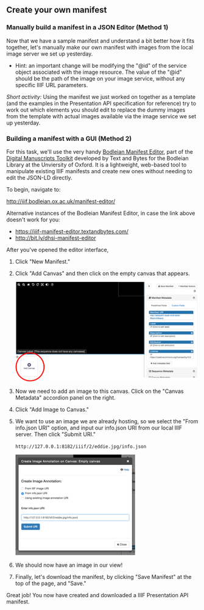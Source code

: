## Create your own manifest

### Manually build a manifest in a JSON Editor (Method 1)

Now that we have a sample manifest and understand a bit better how it fits together, let's manually make our own manifest with images from the local image server we set up yesterday.
  * Hint: an important change will be modifying the "@id" of the service object associated with the image resource.
  The value of the "@id" should be the path of the image on your image service, without any specific IIIF URL parameters.

*Short activity:* Using the manifest we just worked on together as a template (and the examples in the Presentation API specification for reference) try to work out which elements you should edit to replace the dummy images from the template with actual images available via the image service we set up yesterday.

### Building a manifest with a GUI (Method 2)

For this task, we'll use the very handy [Bodleian Manifest Editor](https://github.com/bodleian/iiif-manifest-editor), part of the [Digital Manuscripts Toolkit](http://dmt.bodleian.ox.ac.uk) developed by Text and Bytes for the Bodleian Library at the Unviersity of Oxford. It is a lightweight, web-based tool to manipulate existing IIIF manifests and create new ones without needing to edit the JSON-LD directly.

To begin, navigate to:

http://iiif.bodleian.ox.ac.uk/manifest-editor/

Alternative instances of the Bodleian Manifest Editor, in case the link above doesn't work for you:

- https://iiif-manifest-editor.textandbytes.com/
- http://bit.ly/dhsi-manifest-editor

After you've opened the editor interface,

1. Click "New Manifest."
1. Click "Add Canvas" and then click on the empty canvas that appears.

    ![add canvas](../images/add_canvas.png)

1. Now we need to add an image to this canvas. Click on the "Canvas Metadata" accordion panel on the right.
1. Click "Add Image to Canvas."
1. We want to use an image we are already hosting, so we select the "From info.json URI" option, and input our info.json URI from our local IIIF server. Then click "Submit URI."

    `http://127.0.0.1:8182/iiif/2/eddie.jpg/info.json`

    ![info json uri](../images/info_json_uri.png)

1. We should now have an image in our view!
1. Finally, let's download the manifest, by clicking "Save Manifest" at the top of the page, and "Save."

  Great job! You now have created and downloaded a IIIF Presentation API manifest.
